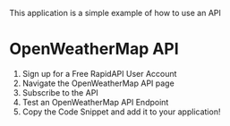 This application is a simple example of how to use an API

# OpenWeatherMap API

1. Sign up for a Free RapidAPI User Account
2. Navigate the OpenWeatherMap API page
3. Subscribe to the API
4. Test an OpenWeatherMap API Endpoint
5. Copy the Code Snippet and add it to your application!
